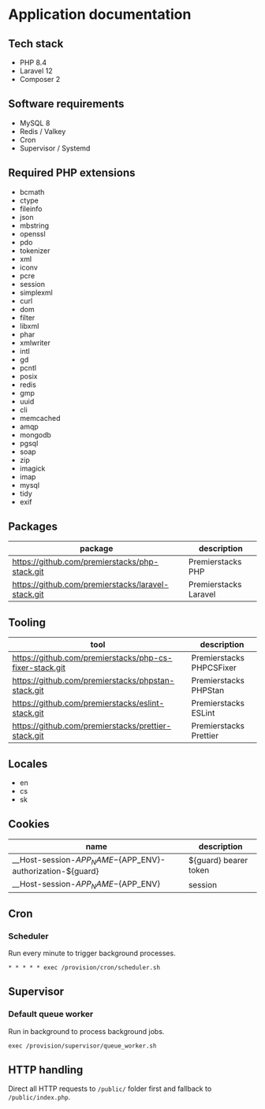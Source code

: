 # Application documentation

## Tech stack

- PHP 8.4
- Laravel 12
- Composer 2

## Software requirements

- MySQL 8
- Redis / Valkey
- Cron
- Supervisor / Systemd

## Required PHP extensions

- bcmath
- ctype
- fileinfo
- json
- mbstring
- openssl
- pdo
- tokenizer
- xml
- iconv
- pcre
- session
- simplexml
- curl
- dom
- filter
- libxml
- phar
- xmlwriter
- intl
- gd
- pcntl
- posix
- redis
- gmp
- uuid
- cli
- memcached
- amqp
- mongodb
- pgsql
- soap
- zip
- imagick
- imap
- mysql
- tidy
- exif

## Packages

| package                                            | description           |
| -------------------------------------------------- | --------------------- |
| https://github.com/premierstacks/php-stack.git     | Premierstacks PHP     |
| https://github.com/premierstacks/laravel-stack.git | Premierstacks Laravel |

## Tooling

| tool                                                    | description              |
| ------------------------------------------------------- | ------------------------ |
| https://github.com/premierstacks/php-cs-fixer-stack.git | Premierstacks PHPCSFixer |
| https://github.com/premierstacks/phpstan-stack.git      | Premierstacks PHPStan    |
| https://github.com/premierstacks/eslint-stack.git       | Premierstacks ESLint     |
| https://github.com/premierstacks/prettier-stack.git     | Premierstacks Prettier   |

## Locales

- en
- cs
- sk

## Cookies

| name                                                           | description           |
| -------------------------------------------------------------- | --------------------- |
| \_\_Host-session-${APP_NAME}-${APP_ENV}-authorization-${guard} | ${guard} bearer token |
| \_\_Host-session-${APP_NAME}-${APP_ENV}                        | session               |

## Cron

### Scheduler

Run every minute to trigger background processes.

`* * * * * exec /provision/cron/scheduler.sh`

## Supervisor

### Default queue worker

Run in background to process background jobs.

`exec /provision/supervisor/queue_worker.sh`

## HTTP handling

Direct all HTTP requests to `/public/` folder first and fallback to `/public/index.php`.
